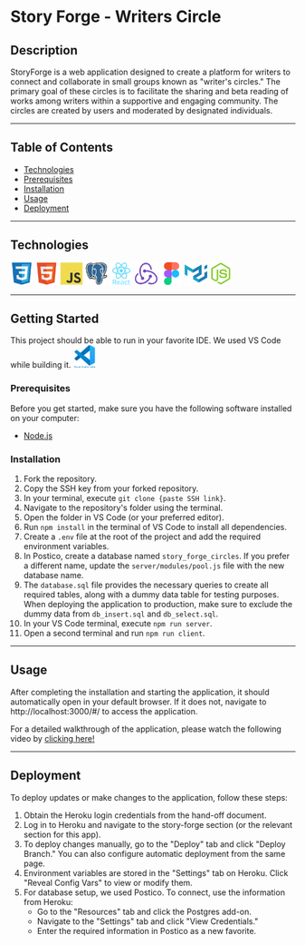 # Story Forge - Writers Circle

## Description

StoryForge is a web application designed to create a platform for writers to connect and collaborate in small groups known as "writer's circles." The primary goal of these circles is to facilitate the sharing and beta reading of works among writers within a supportive and engaging community. The circles are created by users and moderated by designated individuals.

---
## Table of Contents
- [Technologies](#technologies)
- [Prerequisites](#prerequisites)
- [Installation](#installation)
- [Usage](#usage)
- [Deployment](#deployment)
    
---
## Technologies

<a href="https://www.w3schools.com/w3css/defaulT.asp"><img src="https://raw.githubusercontent.com/devicons/devicon/master/icons/css3/css3-original.svg" height="40px" width="40px" /></a>
<a href="https://www.w3schools.com/html/"><img src="https://raw.githubusercontent.com/devicons/devicon/master/icons/html5/html5-original.svg" height="40px" width="40px" /></a>
<a href="https://www.w3schools.com/js/default.asp"><img src="https://raw.githubusercontent.com/devicons/devicon/master/icons/javascript/javascript-original.svg" height="40px" width="40px" /></a>
<a href="https://www.postgresql.org/"><img src="https://raw.githubusercontent.com/devicons/devicon/master/icons/postgresql/postgresql-original.svg" height="40px" width="40px" /></a>
<a href="https://reactjs.org/"><img src="https://raw.githubusercontent.com/devicons/devicon/master/icons/react/react-original-wordmark.svg" height="40px" width="40px" /></a>
<a href="https://redux.js.org/"><img src="https://raw.githubusercontent.com/devicons/devicon/master/icons/redux/redux-original.svg" height="40px" width="40px" /></a>
<a href="https://www.figma.com/?fuid="><img src="https://raw.githubusercontent.com/devicons/devicon/master/icons/figma/figma-original.svg" height="40px" width="40px" /></a>
<a href="https://material-ui.com/"><img src="https://raw.githubusercontent.com/devicons/devicon/master/icons/materialui/materialui-original.svg" height="40px" width="40px" /></a>
<a href="https://nodejs.org/en/"><img src="https://raw.githubusercontent.com/devicons/devicon/master/icons/nodejs/nodejs-plain.svg" height="40px" width="40px" /></a>

---
## Getting Started

This project should be able to run in your favorite IDE. We used VS Code while building it.
<a href="https://code.visualstudio.com/"><img src="https://raw.githubusercontent.com/devicons/devicon/master/icons/vscode/vscode-original-wordmark.svg" height="40px" width="40px" /></a>


### Prerequisites
Before you get started, make sure you have the following software installed on your computer:

- [Node.js](https://nodejs.org/en/)

### Installation

1. Fork the repository.
1. Copy the SSH key from your forked repository.
1. In your terminal, execute `git clone {paste SSH link}`.
1. Navigate to the repository's folder using the terminal.
1. Open the folder in VS Code (or your preferred editor).
1. Run `npm install` in the terminal of VS Code to install all dependencies.
1. Create a `.env` file at the root of the project and add the required environment variables.
1. In Postico, create a database named `story_forge_circles`. If you prefer a different name, update the `server/modules/pool.js` file with the new database name.
1. The `database.sql` file provides the necessary queries to create all required tables, along with a dummy data table for testing purposes. When deploying the application to production, make sure to exclude the dummy data from `db_insert.sql` and `db_select.sql`.
1. In your VS Code terminal, execute `npm run server`.
1. Open a second terminal and run `npm run client`.
---
## Usage

After completing the installation and starting the application, it should automatically open in your default browser. If it does not, navigate to http://localhost:3000/#/ to access the application.

For a detailed walkthrough of the application, please watch the following video by [clicking here!]()

---
## Deployment
To deploy updates or make changes to the application, follow these steps:

1. Obtain the Heroku login credentials from the hand-off document.
1. Log in to Heroku and navigate to the story-forge section (or the relevant section for this app).
1. To deploy changes manually, go to the "Deploy" tab and click "Deploy Branch." You can also configure automatic deployment from the same page.
1. Environment variables are stored in the "Settings" tab on Heroku. Click "Reveal Config Vars" to view or modify them.
1. For database setup, we used Postico. To connect, use the information from Heroku:
    * Go to the "Resources" tab and click the Postgres add-on.
    * Navigate to the "Settings" tab and click "View Credentials."
    * Enter the required information in Postico as a new favorite.

